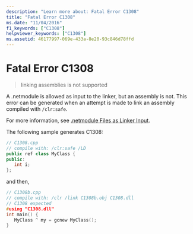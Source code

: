 ```yaml
---
description: "Learn more about: Fatal Error C1308"
title: "Fatal Error C1308"
ms.date: "11/04/2016"
f1_keywords: ["C1308"]
helpviewer_keywords: ["C1308"]
ms.assetid: 46177997-069e-433a-8e20-93c846d78ffd
---
```

# Fatal Error C1308

> linking assemblies is not supported

A .netmodule is allowed as input to the linker, but an assembly is not. This error can be generated when an attempt is made to link an assembly compiled with `/clr:safe`.

For more information, see [.netmodule Files as Linker Input](../../build/reference/netmodule-files-as-linker-input.md).

The following sample generates C1308:

```cpp
// C1308.cpp
// compile with: /clr:safe /LD
public ref class MyClass {
public:
   int i;
};
```

and then,

```cpp
// C1308b.cpp
// compile with: /clr /link C1308b.obj C1308.dll
// C1308 expected
#using "C1308.dll"
int main() {
   MyClass ^ my = gcnew MyClass();
}
```

